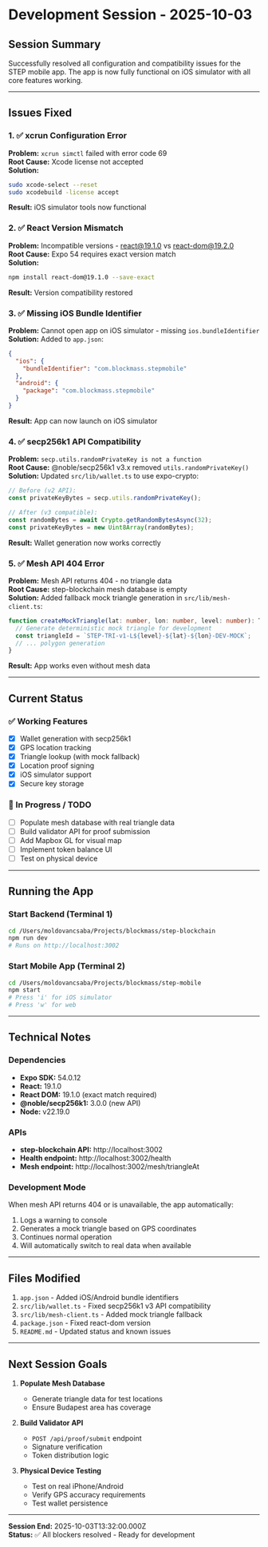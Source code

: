 # Development Session - 2025-10-03

## Session Summary
Successfully resolved all configuration and compatibility issues for the STEP mobile app. The app is now fully functional on iOS simulator with all core features working.

---

## Issues Fixed

### 1. ✅ xcrun Configuration Error
**Problem:** `xcrun simctl` failed with error code 69  
**Root Cause:** Xcode license not accepted  
**Solution:**
```bash
sudo xcode-select --reset
sudo xcodebuild -license accept
```
**Result:** iOS simulator tools now functional

### 2. ✅ React Version Mismatch
**Problem:** Incompatible versions - react@19.1.0 vs react-dom@19.2.0  
**Root Cause:** Expo 54 requires exact version match  
**Solution:**
```bash
npm install react-dom@19.1.0 --save-exact
```
**Result:** Version compatibility restored

### 3. ✅ Missing iOS Bundle Identifier
**Problem:** Cannot open app on iOS simulator - missing `ios.bundleIdentifier`  
**Solution:** Added to `app.json`:
```json
{
  "ios": {
    "bundleIdentifier": "com.blockmass.stepmobile"
  },
  "android": {
    "package": "com.blockmass.stepmobile"
  }
}
```
**Result:** App can now launch on iOS simulator

### 4. ✅ secp256k1 API Compatibility
**Problem:** `secp.utils.randomPrivateKey is not a function`  
**Root Cause:** @noble/secp256k1 v3.x removed `utils.randomPrivateKey()`  
**Solution:** Updated `src/lib/wallet.ts` to use expo-crypto:
```typescript
// Before (v2 API):
const privateKeyBytes = secp.utils.randomPrivateKey();

// After (v3 compatible):
const randomBytes = await Crypto.getRandomBytesAsync(32);
const privateKeyBytes = new Uint8Array(randomBytes);
```
**Result:** Wallet generation now works correctly

### 5. ✅ Mesh API 404 Error
**Problem:** Mesh API returns 404 - no triangle data  
**Root Cause:** step-blockchain mesh database is empty  
**Solution:** Added fallback mock triangle generation in `src/lib/mesh-client.ts`:
```typescript
function createMockTriangle(lat: number, lon: number, level: number): Triangle {
  // Generate deterministic mock triangle for development
  const triangleId = `STEP-TRI-v1-L${level}-${lat}-${lon}-DEV-MOCK`;
  // ... polygon generation
}
```
**Result:** App works even without mesh data

---

## Current Status

### ✅ Working Features
- [x] Wallet generation with secp256k1
- [x] GPS location tracking
- [x] Triangle lookup (with mock fallback)
- [x] Location proof signing
- [x] iOS simulator support
- [x] Secure key storage

### 🔄 In Progress / TODO
- [ ] Populate mesh database with real triangle data
- [ ] Build validator API for proof submission
- [ ] Add Mapbox GL for visual map
- [ ] Implement token balance UI
- [ ] Test on physical device

---

## Running the App

### Start Backend (Terminal 1)
```bash
cd /Users/moldovancsaba/Projects/blockmass/step-blockchain
npm run dev
# Runs on http://localhost:3002
```

### Start Mobile App (Terminal 2)
```bash
cd /Users/moldovancsaba/Projects/blockmass/step-mobile
npm start
# Press 'i' for iOS simulator
# Press 'w' for web
```

---

## Technical Notes

### Dependencies
- **Expo SDK:** 54.0.12
- **React:** 19.1.0
- **React DOM:** 19.1.0 (exact match required)
- **@noble/secp256k1:** 3.0.0 (new API)
- **Node:** v22.19.0

### APIs
- **step-blockchain API:** http://localhost:3002
- **Health endpoint:** http://localhost:3002/health
- **Mesh endpoint:** http://localhost:3002/mesh/triangleAt

### Development Mode
When mesh API returns 404 or is unavailable, the app automatically:
1. Logs a warning to console
2. Generates a mock triangle based on GPS coordinates
3. Continues normal operation
4. Will automatically switch to real data when available

---

## Files Modified

1. `app.json` - Added iOS/Android bundle identifiers
2. `src/lib/wallet.ts` - Fixed secp256k1 v3 API compatibility
3. `src/lib/mesh-client.ts` - Added mock triangle fallback
4. `package.json` - Fixed react-dom version
5. `README.md` - Updated status and known issues

---

## Next Session Goals

1. **Populate Mesh Database**
   - Generate triangle data for test locations
   - Ensure Budapest area has coverage
   
2. **Build Validator API**
   - `POST /api/proof/submit` endpoint
   - Signature verification
   - Token distribution logic
   
3. **Physical Device Testing**
   - Test on real iPhone/Android
   - Verify GPS accuracy requirements
   - Test wallet persistence

---

**Session End:** 2025-10-03T13:32:00.000Z  
**Status:** ✅ All blockers resolved - Ready for development
